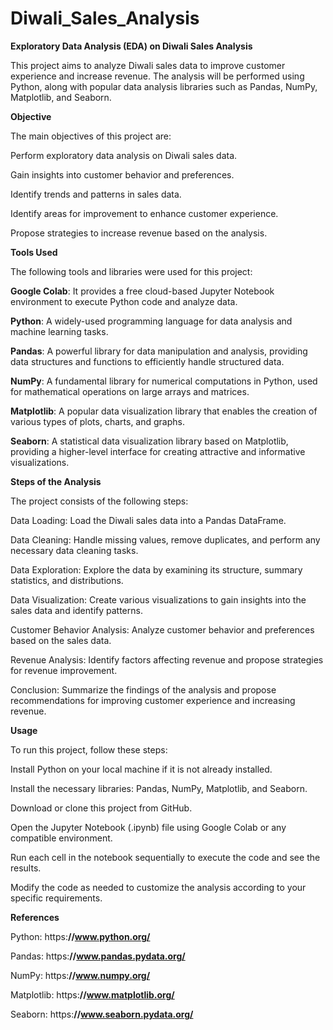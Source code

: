 # Diwali_Sales_Analysis
**Exploratory Data Analysis (EDA) on Diwali Sales Analysis**

This project aims to analyze Diwali sales data to improve customer experience and increase revenue. The analysis will be performed using Python, along with popular data analysis libraries such as Pandas, NumPy, Matplotlib, and Seaborn.

**Objective**

The main objectives of this project are:


Perform exploratory data analysis on Diwali sales data.

Gain insights into customer behavior and preferences.

Identify trends and patterns in sales data.

Identify areas for improvement to enhance customer experience.

Propose strategies to increase revenue based on the analysis.

**Tools Used**

The following tools and libraries were used for this project:

**Google Colab**: It provides a free cloud-based Jupyter Notebook environment to execute Python code and analyze data.

**Python**: A widely-used programming language for data analysis and machine learning tasks.

**Pandas**: A powerful library for data manipulation and analysis, providing data structures and functions to efficiently handle structured data.

**NumPy**: A fundamental library for numerical computations in Python, used for mathematical operations on large arrays and matrices.

**Matplotlib**: A popular data visualization library that enables the creation of various types of plots, charts, and graphs.

**Seaborn**: A statistical data visualization library based on Matplotlib, providing a higher-level interface for creating attractive and informative visualizations.

**Steps of the Analysis**

The project consists of the following steps:

Data Loading: Load the Diwali sales data into a Pandas DataFrame.

Data Cleaning: Handle missing values, remove duplicates, and perform any necessary data cleaning tasks.

Data Exploration: Explore the data by examining its structure, summary statistics, and distributions.

Data Visualization: Create various visualizations to gain insights into the sales data and identify patterns.

Customer Behavior Analysis: Analyze customer behavior and preferences based on the sales data.

Revenue Analysis: Identify factors affecting revenue and propose strategies for revenue improvement.

Conclusion: Summarize the findings of the analysis and propose recommendations for improving customer experience and increasing revenue.

**Usage**

To run this project, follow these steps:

Install Python on your local machine if it is not already installed.

Install the necessary libraries: Pandas, NumPy, Matplotlib, and Seaborn.

Download or clone this project from GitHub.

Open the Jupyter Notebook (.ipynb) file using Google Colab or any compatible environment.

Run each cell in the notebook sequentially to execute the code and see the results.

Modify the code as needed to customize the analysis according to your specific requirements.

**References**

Python: https:**//www.python.org/**

Pandas: https:**//www.pandas.pydata.org/**

NumPy: https:**//www.numpy.org/**

Matplotlib: https:**//www.matplotlib.org/**

Seaborn: https:**//www.seaborn.pydata.org/**

